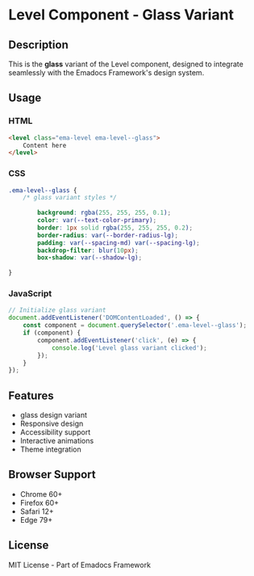 # Level Component - Glass Variant

## Description
This is the **glass** variant of the Level component, designed to integrate seamlessly with the Emadocs Framework's design system.

## Usage

### HTML
```html
<level class="ema-level ema-level--glass">
    Content here
</level>
```

### CSS
```css
.ema-level--glass {
    /* glass variant styles */
    
        background: rgba(255, 255, 255, 0.1);
        color: var(--text-color-primary);
        border: 1px solid rgba(255, 255, 255, 0.2);
        border-radius: var(--border-radius-lg);
        padding: var(--spacing-md) var(--spacing-lg);
        backdrop-filter: blur(10px);
        box-shadow: var(--shadow-lg);
    
}
```

### JavaScript
```javascript
// Initialize glass variant
document.addEventListener('DOMContentLoaded', () => {
    const component = document.querySelector('.ema-level--glass');
    if (component) {
        component.addEventListener('click', (e) => {
            console.log('Level glass variant clicked');
        });
    }
});
```

## Features
- glass design variant
- Responsive design
- Accessibility support
- Interactive animations
- Theme integration

## Browser Support
- Chrome 60+
- Firefox 60+
- Safari 12+
- Edge 79+

## License
MIT License - Part of Emadocs Framework
